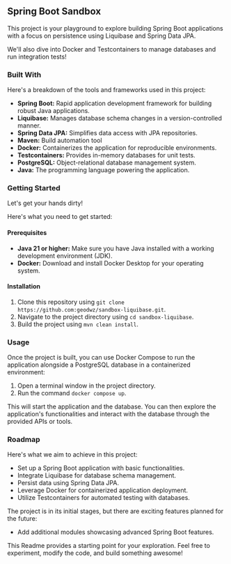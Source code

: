 ## Spring Boot Sandbox  

This project is your playground to explore building Spring Boot applications with a focus on persistence using Liquibase and Spring Data JPA. 

We'll also dive into Docker and Testcontainers to manage databases and run integration tests!


### Built With

Here's a breakdown of the tools and frameworks used in this project:

* **Spring Boot:** Rapid application development framework for building robust Java applications.
* **Liquibase:** Manages database schema changes in a version-controlled manner.
* **Spring Data JPA:** Simplifies data access with JPA repositories.
* **Maven:** Build automation tool
* **Docker:** Containerizes the application for reproducible environments.
* **Testcontainers:** Provides in-memory databases for unit tests.
* **PostgreSQL:** Object-relational database management system.
* **Java:** The programming language powering the application.


### Getting Started

Let's get your hands dirty! 

Here's what you need to get started:

#### Prerequisites

* **Java 21 or higher:** Make sure you have Java installed with a working development environment (JDK).
* **Docker:** Download and install Docker Desktop for your operating system.

#### Installation

1. Clone this repository using `git clone https://github.com:geodwz/sandbox-liquibase.git`.
2. Navigate to the project directory using `cd sandbox-liquibase`.
3. Build the project using `mvn clean install`.

### Usage

Once the project is built, you can use Docker Compose to run the application alongside a PostgreSQL database in a containerized environment:

1. Open a terminal window in the project directory.
2. Run the command `docker compose up`.

This will start the application and the database. You can then explore the application's functionalities and interact with the database through the provided APIs or tools.

### Roadmap

Here's what we aim to achieve in this project:

* Set up a Spring Boot application with basic functionalities.
* Integrate Liquibase for database schema management.
* Persist data using Spring Data JPA.
* Leverage Docker for containerized application deployment.
* Utilize Testcontainers for automated testing with databases.

The project is in its initial stages, but there are exciting features planned for the future:

* Add additional modules showcasing advanced Spring Boot features.

This Readme provides a starting point for your exploration. 
Feel free to experiment, modify the code, and build something awesome!